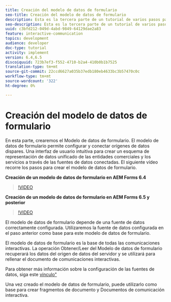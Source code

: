 ```yaml
---
title: Creación del modelo de datos de formulario
seo-title: Creación del modelo de datos de formulario
description: Esta es la tercera parte de un tutorial de varios pasos para crear su primer documento interactivo de comunicaciones. En esta parte, crearemos el Modelo de datos de formulario. El modelo de datos de formulario le permite configurar y conectarse a orígenes de datos dispares.Proporciona una interfaz de usuario intuitiva para crear un esquema de representación de datos unificado de entidades comerciales y servicios a través de fuentes de datos conectadas.El siguiente vídeo recorre los pasos para crear el modelo de datos de formulario.
seo-description: Esta es la tercera parte de un tutorial de varios pasos para crear su primer documento interactivo de comunicaciones. En esta parte, crearemos el Modelo de datos de formulario. El modelo de datos de formulario le permite configurar y conectarse a orígenes de datos dispares.Proporciona una interfaz de usuario intuitiva para crear un esquema de representación de datos unificado de entidades comerciales y servicios a través de fuentes de datos conectadas. El siguiente vídeo recorre los pasos para crear el modelo de datos de formulario.
uuid: c3bfd212-049d-4abd-9849-64129dae2a83
feature: interactive-communication
topics: development
audience: developer
doc-type: tutorial
activity: implement
version: 6.4,6.5
discoiquuid: 723b7ef3-f552-4710-b2a4-410b0b1b7525
translation-type: tm+mt
source-git-commit: 22ccd6627a035b37edb180eb4633bc3b57470c0c
workflow-type: tm+mt
source-wordcount: '322'
ht-degree: 0%

---
```



# Creación del modelo de datos de formulario

En esta parte, crearemos el Modelo de datos de formulario. El modelo de datos de formulario permite configurar y conectar orígenes de datos dispares. Una interfaz de usuario intuitiva para crear un esquema de representación de datos unificado de las entidades comerciales y los servicios a través de las fuentes de datos conectadas. El siguiente vídeo recorre los pasos para crear el modelo de datos de formulario.

**Creación de un modelo de datos de formulario en AEM Forms 6.4**
>[!VIDEO](https://video.tv.adobe.com/v/27763/?quality=9&learn=on)

**Creación de un modelo de datos de formulario en AEM Forms 6.5 y posterior**
>[!VIDEO](https://video.tv.adobe.com/v/27765?quality=9&learn=on)

El modelo de datos de formulario depende de una fuente de datos correctamente configurada. Utilizaremos la fuente de datos configurada en el paso anterior como base para este modelo de datos de formulario.

El modelo de datos de formulario es la base de todas las comunicaciones interactivas. La operación Obtener/Leer del Modelo de datos de formulario recuperará los datos del origen de datos del servidor y se utilizará para rellenar el documento de comunicaciones interactivas.

Para obtener más información sobre la configuración de las fuentes de datos, siga este [vínculo&quot;](parttwo.md)

Una vez creado el modelo de datos de formulario, puede utilizarlo como base para crear fragmentos de documento y Documentos de comunicación interactiva.
